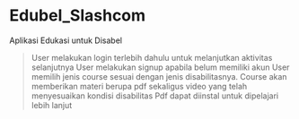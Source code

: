 # Edubel_Slashcom
Aplikasi Edukasi untuk Disabel

> User melakukan login terlebih dahulu untuk melanjutkan aktivitas selanjutnya
> User melakukan signup apabila belum memiliki akun
> User memilih jenis course sesuai dengan jenis disabilitasnya.
> Course akan memberikan materi berupa pdf sekaligus video yang telah menyesuaikan kondisi disabilitas
> Pdf dapat diinstal untuk dipelajari lebih lanjut

